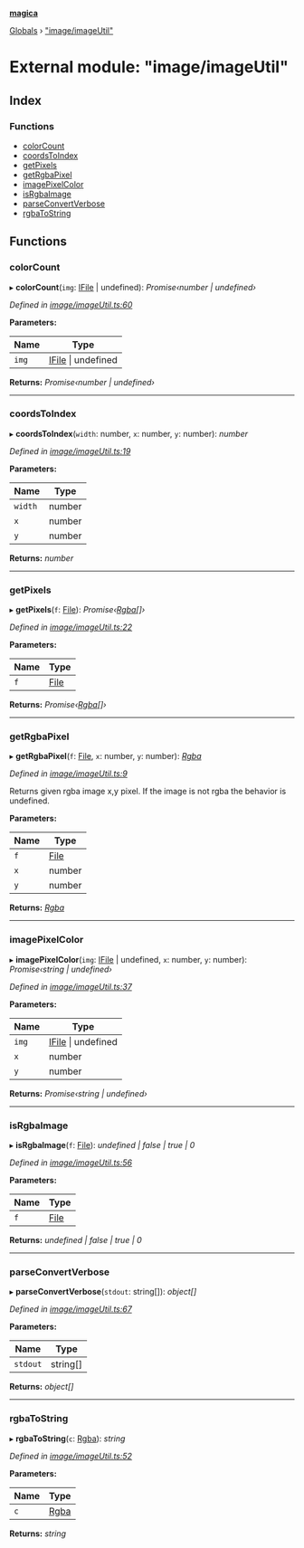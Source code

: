 **[magica](../README.md)**

[Globals](../README.md) › ["image/imageUtil"](_image_imageutil_.md)

# External module: "image/imageUtil"

## Index

### Functions

* [colorCount](_image_imageutil_.md#colorcount)
* [coordsToIndex](_image_imageutil_.md#coordstoindex)
* [getPixels](_image_imageutil_.md#getpixels)
* [getRgbaPixel](_image_imageutil_.md#getrgbapixel)
* [imagePixelColor](_image_imageutil_.md#imagepixelcolor)
* [isRgbaImage](_image_imageutil_.md#isrgbaimage)
* [parseConvertVerbose](_image_imageutil_.md#parseconvertverbose)
* [rgbaToString](_image_imageutil_.md#rgbatostring)

## Functions

###  colorCount

▸ **colorCount**(`img`: [IFile](../interfaces/_types_.ifile.md) | undefined): *Promise‹number | undefined›*

*Defined in [image/imageUtil.ts:60](https://github.com/cancerberoSgx/magica/blob/06c5192/src/image/imageUtil.ts#L60)*

**Parameters:**

Name | Type |
------ | ------ |
`img` | [IFile](../interfaces/_types_.ifile.md) \| undefined |

**Returns:** *Promise‹number | undefined›*

___

###  coordsToIndex

▸ **coordsToIndex**(`width`: number, `x`: number, `y`: number): *number*

*Defined in [image/imageUtil.ts:19](https://github.com/cancerberoSgx/magica/blob/06c5192/src/image/imageUtil.ts#L19)*

**Parameters:**

Name | Type |
------ | ------ |
`width` | number |
`x` | number |
`y` | number |

**Returns:** *number*

___

###  getPixels

▸ **getPixels**(`f`: [File](../classes/_file_file_.file.md)): *Promise‹[Rgba](../interfaces/_types_.rgba.md)[]›*

*Defined in [image/imageUtil.ts:22](https://github.com/cancerberoSgx/magica/blob/06c5192/src/image/imageUtil.ts#L22)*

**Parameters:**

Name | Type |
------ | ------ |
`f` | [File](../classes/_file_file_.file.md) |

**Returns:** *Promise‹[Rgba](../interfaces/_types_.rgba.md)[]›*

___

###  getRgbaPixel

▸ **getRgbaPixel**(`f`: [File](../classes/_file_file_.file.md), `x`: number, `y`: number): *[Rgba](../interfaces/_types_.rgba.md)*

*Defined in [image/imageUtil.ts:9](https://github.com/cancerberoSgx/magica/blob/06c5192/src/image/imageUtil.ts#L9)*

Returns given rgba image x,y pixel. If the image is not rgba the behavior is undefined.

**Parameters:**

Name | Type |
------ | ------ |
`f` | [File](../classes/_file_file_.file.md) |
`x` | number |
`y` | number |

**Returns:** *[Rgba](../interfaces/_types_.rgba.md)*

___

###  imagePixelColor

▸ **imagePixelColor**(`img`: [IFile](../interfaces/_types_.ifile.md) | undefined, `x`: number, `y`: number): *Promise‹string | undefined›*

*Defined in [image/imageUtil.ts:37](https://github.com/cancerberoSgx/magica/blob/06c5192/src/image/imageUtil.ts#L37)*

**Parameters:**

Name | Type |
------ | ------ |
`img` | [IFile](../interfaces/_types_.ifile.md) \| undefined |
`x` | number |
`y` | number |

**Returns:** *Promise‹string | undefined›*

___

###  isRgbaImage

▸ **isRgbaImage**(`f`: [File](../classes/_file_file_.file.md)): *undefined | false | true | 0*

*Defined in [image/imageUtil.ts:56](https://github.com/cancerberoSgx/magica/blob/06c5192/src/image/imageUtil.ts#L56)*

**Parameters:**

Name | Type |
------ | ------ |
`f` | [File](../classes/_file_file_.file.md) |

**Returns:** *undefined | false | true | 0*

___

###  parseConvertVerbose

▸ **parseConvertVerbose**(`stdout`: string[]): *object[]*

*Defined in [image/imageUtil.ts:67](https://github.com/cancerberoSgx/magica/blob/06c5192/src/image/imageUtil.ts#L67)*

**Parameters:**

Name | Type |
------ | ------ |
`stdout` | string[] |

**Returns:** *object[]*

___

###  rgbaToString

▸ **rgbaToString**(`c`: [Rgba](../interfaces/_types_.rgba.md)): *string*

*Defined in [image/imageUtil.ts:52](https://github.com/cancerberoSgx/magica/blob/06c5192/src/image/imageUtil.ts#L52)*

**Parameters:**

Name | Type |
------ | ------ |
`c` | [Rgba](../interfaces/_types_.rgba.md) |

**Returns:** *string*